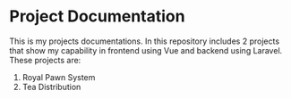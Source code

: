 # Project Documentation

This is my projects documentations. In this repository includes 2 projects that show my capability in frontend using Vue and backend using Laravel. These projects are:

1. Royal Pawn System
2. Tea Distribution
